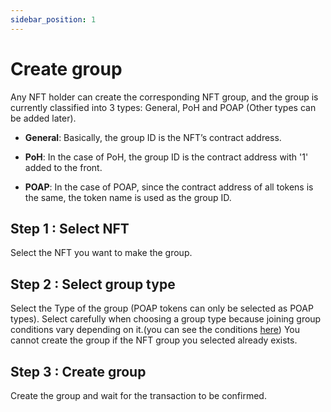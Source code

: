 ```yaml
---
sidebar_position: 1
---
```


# Create group

Any NFT holder can create the corresponding NFT group, and the group is currently classified into 3 types: General, PoH and POAP (Other types can be added later).

- **General**: Basically, the group ID is the NFT’s contract address. 

- **PoH**: In the case of PoH, the group ID is the contract address with '1' added to the front.

- **POAP**: In the case of POAP, since the contract address of all tokens is the same, the token name is used as the group ID.


## Step 1 : Select NFT
Select the NFT you want to make the group.

## Step 2 : Select group type
Select the Type of the group (POAP tokens can only be selected as POAP types).
Select carefully when choosing a group type because joining group conditions vary depending on it.(you can see the conditions [here](join-leave-group.md))
You cannot create the group if the NFT group you selected already exists.

## Step 3 : Create group
Create the group and wait for the transaction to be confirmed.